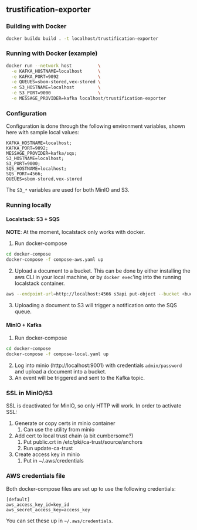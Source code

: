 trustification-exporter
--
### Building with Docker
```bash
docker buildx build . -t localhost/trustification-exporter
```

### Running with Docker (example)
```bash
docker run --network host          \
  -e KAFKA_HOSTNAME=localhost      \
  -e KAFKA_PORT=9092               \
  -e QUEUES=sbom-stored,vex-stored \
  -e S3_HOSTNAME=localhost         \
  -e S3_PORT=9000                  \
  -e MESSAGE_PROVIDER=kafka localhost/trustification-exporter
```

### Configuration
Configuration is done through the following environment variables, shown here with sample local values:
```
KAFKA_HOSTNAME=localhost;
KAFKA_PORT=9092;
MESSAGE_PROVIDER=kafka/sqs;
S3_HOSTNAME=localhost;
S3_PORT=9000;
SQS_HOSTNAME=localhost;
SQS_PORT=4566;
QUEUES=sbom-stored,vex-stored
```
The `S3_*` variables are used for both MinIO and S3.

### Running locally
####  Localstack: S3 + SQS
**NOTE**: At the moment, localstack only works with docker.
1. Run docker-compose
```bash
cd docker-compose
docker-compose -f compose-aws.yaml up
```
2. Upload a document to a bucket. This can be done by either installing the aws CLI in your local machine, or by `docker exec`'ing into the running localstack container.
```bash
aws --endpoint-url=http://localhost:4566 s3api put-object --bucket <bucket name> --key <name of file in bucket> --body <file to be uploaded>
```
3. Uploading a document to S3 will trigger a notification onto the SQS queue.

#### MinIO + Kafka
1. Run docker-compose
```bash
cd docker-compose
docker-compose -f compose-local.yaml up
```
2. Log into minio (http://localhost:9001) with credentials `admin/password` and upload a document into a bucket.
3. An event will be triggered and sent to the Kafka topic.


### SSL in MinIO/S3
SSL is deactivated for MinIO, so only HTTP will work. In order to activate SSL:
1. Generate or copy certs in minio container
    1. Can use the utility from minio
2. Add cert to local trust chain (a bit cumbersome?)
   1. Put public.crt in /etc/pki/ca-trust/source/anchors
   2. Run update-ca-trust
3. Create access key in minio
   1. Put in ~/.aws/credentials

### AWS credentials file
Both docker-compose files are set up to use the following credentials:
```
[default]
aws_access_key_id=key_id
aws_secret_access_key=access_key
```
You can set these up in `~/.aws/credentials`.
